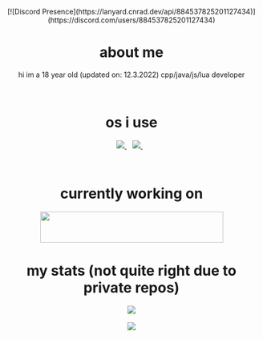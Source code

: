 <p align="center">
   [![Discord Presence](https://lanyard.cnrad.dev/api/884537825201127434)](https://discord.com/users/884537825201127434)
</p>
<h1 align="center">about me</h1>
<p align="center">
  hi im a 18 year old (updated on: 12.3.2022) cpp/java/js/lua developer
</p>
</br>

<h1 align="center">os i use</h1>
<p align="center">
  <a href="https://www.microsoft.com/en-us/p/windows-10-home/d76qx4bznwk4?activetab=pivot%3aoverviewtab">
    <img src="https://img.shields.io/badge/Windows-0078D6?style=for-the-badge&logo=windows&logoColor=white"/>
  </a>&nbsp;&nbsp;
  <a href="https://www.archlinux.org">
    <img src="https://img.shields.io/badge/Arch_Linux-1793D1?style=for-the-badge&logo=arch-linux&logoColor=white"/>
  </a>&nbsp;&nbsp;
</p>
</br>
<h1 align="center">currently working on</h1>
<p align="center">
  <img src="https://perception.ovh/assets/wide_white.svg" width=365 height=62/>
</p>
<h1 align="center">my stats (not quite right due to private repos)</h1>
<p align="center">
  <img src="https://github-readme-stats.vercel.app/api?username=pixlofc&count_private=true&show_icons=true&include_all_commits=true&theme=dark">
  <br></br>
  <img src="https://github-readme-stats.vercel.app/api/top-langs/?username=pixlofc&layout=compact&theme=dark">
</p>
